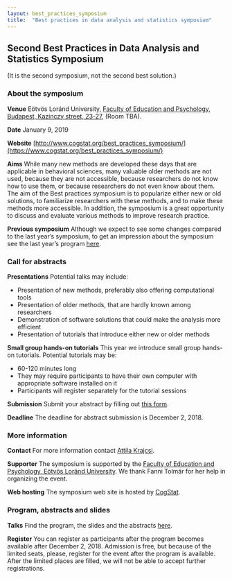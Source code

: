 ```yaml
---
layout: best_practices_symposium
title:  "Best practices in data analysis and statistics symposium"
---
```

## Second Best Practices in Data Analysis and Statistics Symposium

(It is the second symposium, not the second best solution.)

### About the symposium

__Venue__ Eötvös Loránd University, [Faculty of Education and Psychology](https://www.ppk.elte.hu/en), [Budapest, Kazinczy street, 23-27](https://www.google.hu/maps/place/E%C3%B6tv%C3%B6s+Lor%C3%A1nd+University+Faculty+of+Education+and+Psychology/@47.4974725,19.0570867,15.36z/data=!4m5!3m4!1s0x0:0x1e0c4e20afde6337!8m2!3d47.4982569!4d19.0626694), (Room TBA).

__Date__ January 9, 2019

__Website__ [http://www.cogstat.org/best_practices_symposium/](https://www.cogstat.org/best_practices_symposium/)

__Aims__ While many new methods are developed these days that are applicable in behavioral sciences, many valuable older methods are not used, because they are not accessible, because researchers do not know how to use them, or because researchers do not even know about them. The aim of the Best practices symposium is to popularize either new or old solutions, to familiarize researchers with these methods, and to make these methods more accessible. In addition, the symposium is a great opportunity to discuss and evaluate various methods to improve research practice.

__Previous symposium__ Although we expect to see some changes compared to the last year’s symposium, to get an impression about the symposium see the last year’s program [here](2017/index.html).

### Call for abstracts

__Presentations__ Potential talks may include:
* Presentation of new methods, preferably also offering computational tools
* Presentation of older methods, that are hardly known among researchers
* Demonstration of software solutions that could make the analysis more efficient
* Presentation of tutorials that introduce either new or older methods

__Small group hands-on tutorials__ This year we introduce small group hands-on tutorials. Potential tutorials may be:
* 60-120 minutes long
* They may require participants to have their own computer with appropriate software installed on it
* Participants will register separately for the tutorial sessions

__Submission__ Submit your abstract by filling out [this form](https://goo.gl/forms/BEntBnJkGGDztSfh2).

__Deadline__ The deadline for abstract submission is December 2, 2018.

### More information

__Contact__ For more information contact [Attila Krajcsi](mailto:krajcsi.attila@ppk.elte.hu).

__Supporter__ The symposium is supported by the [Faculty of Education and Psychology, Eötvös Loránd University](https://www.ppk.elte.hu/en). We thank Fanni Tolmár for her help in organizing the event.

__Web hosting__ The symposium web site is hosted by [CogStat](https://www.cogstat.org).

### Program, abstracts and slides

__Talks__ Find the program, the slides and the abstracts [here](program.html).

__Register__ You can register as participants after the program becomes available after December 2, 2018. Admission is free, but because of the limited seats, please, register for the event after the program is available. [](https://goo.gl/forms/yTdCaygbhpg60WMC2) After the limited places are filled, we will not be able to accept further registrations.

<div class='four spacing'></div>

